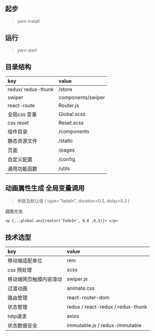 ## 起步
> yarn install

## 运行
> yarn start

## 目录结构
| key            | value     |
| :----------------- | :---------------- |
| redux/ redux-thunk | /store            |
| swiper             | components/swiper |
| react-route        | Router.js         |
| 全局css 变量        | Global.scss       |
| css reset          | Reset.scss        |
| 组件目录 | /components |
| 静态资源文件 | /static |
| 页面 | /pages |
| 自定义配置 | /config |
| 通用功能函数 | /utils |



## 动画属性生成 全局变量调用
> 参数及默认值  ( type="fadeIn", duration=0.5, delay=0.3 )

调用方法
```
<p {...global.aniCreator('fadeIn', 0.8 ,0.5)}> </p>
```





## 技术选型
| key            | value       |
| :----------------- | :---------------- |
| 移动端适配单位 | rem          |
| css 预处理    | scss |
| 移动端网页触摸内容滑动 | swiper.js       |
| 过渡动画 | animate.css |
| 路由管理 | react-router-dom |
| 状态管理    | redux / react-redux / redux-thunk |
| http请求 | axios |
| 状态数据安全 | immutable.js / redux-immutable |